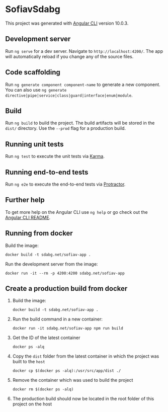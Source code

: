 # SofiavSdabg

This project was generated with [Angular CLI](https://github.com/angular/angular-cli) version 10.0.3.

## Development server

Run `ng serve` for a dev server. Navigate to `http://localhost:4200/`. The app will automatically reload if you change any of the source files.

## Code scaffolding

Run `ng generate component component-name` to generate a new component. You can also use `ng generate directive|pipe|service|class|guard|interface|enum|module`.

## Build

Run `ng build` to build the project. The build artifacts will be stored in the `dist/` directory. Use the `--prod` flag for a production build.

## Running unit tests

Run `ng test` to execute the unit tests via [Karma](https://karma-runner.github.io).

## Running end-to-end tests

Run `ng e2e` to execute the end-to-end tests via [Protractor](http://www.protractortest.org/).

## Further help

To get more help on the Angular CLI use `ng help` or go check out the [Angular CLI README](https://github.com/angular/angular-cli/blob/master/README.md).

## Running from docker

Build the image:
```
docker build -t sdabg.net/sofiav-app .
```

Run the development server from the image:
```
docker run -it --rm -p 4200:4200 sdabg.net/sofiav-app
```

## Create a production build from docker

1. Build the image:

    ```
    docker build -t sdabg.net/sofiav-app .
    ```

2. Run the build command in a new container:

    ```
    docker run -it sdabg.net/sofiav-app npm run build
    ```

3. Get the ID of the latest container

    ```
    docker ps -alq
    ```

4. Copy the `dist` folder from the latest container in which the project was built to the `host`

    ```
    docker cp $(docker ps -alq):/usr/src/app/dist ./
    ```

5. Remove the container which was used to build the project

    ```
    docker rm $(docker ps -alq)
    ```

6. The production build should now be located in the root folder of this project on the host
